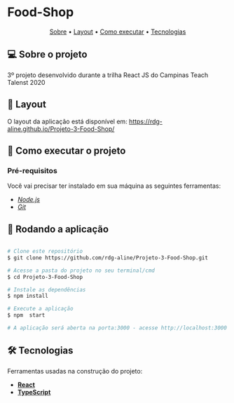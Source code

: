# Food-Shop



<p align="center">
 <a href="#-sobre-o-projeto">Sobre</a> •
 <a href="#-layout">Layout</a> • 
 <a href="#-como-executar-o-projeto">Como executar</a> • 
 <a href="#-tecnologias">Tecnologias</a> 
</p>


## 💻 Sobre o projeto
3º projeto desenvolvido durante a trilha React JS do Campinas Teach Talenst 2020


## 🎨 Layout

O layout da aplicação está disponível em: https://rdg-aline.github.io/Projeto-3-Food-Shop/



## 🚀 Como executar o projeto
### Pré-requisitos

Você vai precisar ter instalado em sua máquina as seguintes ferramentas:

-  *[Node.js](https://nodejs.org/en/)*
-  *[Git](https://git-scm.com)*



## 🧭 Rodando a aplicação 

```bash

# Clone este repositório
$ git clone https://github.com/rdg-aline/Projeto-3-Food-Shop.git

# Acesse a pasta do projeto no seu terminal/cmd
$ cd Projeto-3-Food-Shop

# Instale as dependências
$ npm install

# Execute a aplicação
$ npm  start

# A aplicação será aberta na porta:3000 - acesse http://localhost:3000

```


## 🛠 Tecnologias

Ferramentas  usadas na construção do projeto:


-  **[React](https://reactjs.org/)**
-  **[TypeScript](https://www.typescriptlang.org/)**
